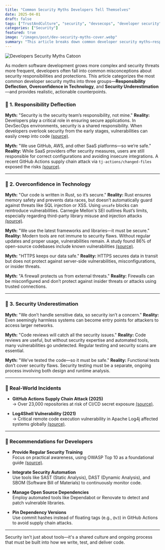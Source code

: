 ```yaml
---
title: "Common Security Myths Developers Tell Themselves"
date: 2025-04-01
draft: false
tags: ["TrustAndCulture", "security", "devsecops", "developer security", "supply chain", "Rust"]
categories: ["Security"]
featured: true
image: "/images/post/dev-security-myths-cover.webp"
summary: "This article breaks down common developer security myths—responsibility deflection, overconfidence in technology, and security underestimation—and offers realistic countermeasures."
---
```


![Developers Security Myths Catoon](/images/post/dev-security-myths-cover.webp)

As modern software development grows more complex and security threats more frequent, developers often fall into common misconceptions about security responsibilities and protections. This article categorizes the most common developer security myths into three groups—**Responsibility Deflection**, **Overconfidence in Technology**, and **Security Underestimation**—and provides realistic, actionable counterpoints.

### 📌 1. Responsibility Deflection

**Myth:** "Security is the security team’s responsibility, not mine."
**Reality:** Developers play a critical role in ensuring secure applications. In DevSecOps environments, security is a shared responsibility. When developers overlook security from the early stages, vulnerabilities can easily creep into code [(source)](https://www.computerweekly.com/news/450424614/Developers-lack-skills-needed-for-secure-DevOps-survey-shows).

**Myth:** "We use GitHub, AWS, and other SaaS platforms—so we’re safe."
**Reality:** While SaaS providers offer security measures, users are still responsible for correct configurations and avoiding insecure integrations. A recent GitHub Actions supply chain attack via `tj-actions/changed-files` exposed the risks [(source)](https://thehackernews.com/2025/03/github-action-compromise-puts-cicd.html?m=1).

---

### 📌 2. Overconfidence in Technology

**Myth:** "Our code is written in Rust, so it’s secure."
**Reality:** Rust ensures memory safety and prevents data races, but doesn’t automatically guard against threats like SQL injection or XSS. Using `unsafe` blocks can reintroduce vulnerabilities. Carnegie Mellon's SEI outlines Rust’s limits, especially regarding third-party library misuse and injection attacks [(source)](https://insights.sei.cmu.edu/blog/rust-software-security-a-current-state-assessment/).

**Myth:** "We use the latest frameworks and libraries—it must be secure."
**Reality:** Modern tools are not immune to security flaws. Without regular updates and proper usage, vulnerabilities remain. A study found 86% of open-source codebases include known vulnerabilities [(source)](https://www.scworld.com/news/report-86-of-codebases-contain-vulnerable-open-source-components).

**Myth:** "HTTPS keeps our data safe."
**Reality:** HTTPS secures data in transit but does not protect against server-side vulnerabilities, misconfigurations, or insider threats.

**Myth:** "A firewall protects us from external threats."
**Reality:** Firewalls can be misconfigured and don’t protect against insider threats or attacks using trusted connections.

---

### 📌 3. Security Underestimation

**Myth:** "We don’t handle sensitive data, so security isn’t a concern."
**Reality:** Even seemingly harmless systems can become entry points for attackers to access larger networks.

**Myth:** "Code reviews will catch all the security issues."
**Reality:** Code reviews are useful, but without security expertise and automated tools, many vulnerabilities go undetected. Regular testing and security scans are essential.

**Myth:** "We’ve tested the code—so it must be safe."
**Reality:** Functional tests don’t cover security flaws. Security testing must be a separate, ongoing process involving both design and runtime analysis.

---

### 📌 Real-World Incidents

- **GitHub Actions Supply Chain Attack (2025)**  
  → Over 23,000 repositories at risk of CI/CD secret exposure [(source)](https://thehackernews.com/2025/03/github-action-compromise-puts-cicd.html?m=1).

- **Log4Shell Vulnerability (2021)**  
  → Critical remote code execution vulnerability in Apache Log4j affected systems globally [(source)](https://www.scworld.com/news/report-86-of-codebases-contain-vulnerable-open-source-components).

---

### 📌 Recommendations for Developers

- **Provide Regular Security Training**  
  Focus on practical awareness, using OWASP Top 10 as a foundational guide [(source)](https://owasp.org/projects/).

- **Integrate Security Automation**  
  Use tools like SAST (Static Analysis), DAST (Dynamic Analysis), and SBOM (Software Bill of Materials) to continuously monitor code.

- **Manage Open Source Dependencies**  
  Employ automated tools like Dependabot or Renovate to detect and patch vulnerable libraries.

- **Pin Dependency Versions**  
  Use commit hashes instead of floating tags (e.g., `@v3`) in GitHub Actions to avoid supply chain attacks.

---

Security isn't just about tools—it's a shared culture and ongoing process that must be built into how we write, test, and deliver code.


